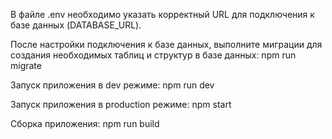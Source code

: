 В файле .env необходимо указать корректный URL для подключения к базе данных (DATABASE_URL).

После настройки подключения к базе данных, выполните миграции для создания необходимых таблиц и структур в базе данных:
npm run migrate

Запуск приложения в dev режиме:
npm run dev

Запуск приложения в production режиме:
npm start

Сборка приложения:
npm run build